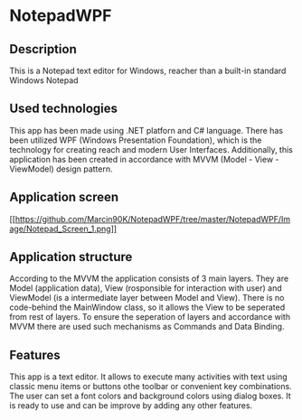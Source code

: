 # NotepadWPF

## Description 
This is a Notepad text editor for Windows, reacher than a built-in standard Windows Notepad


## Used technologies
This app has been made using .NET platforn and C# language. There has been utilized WPF (Windows Presentation Foundation), which is the technology for creating reach and modern User Interfaces.
Additionally, this application has been created in accordance with MVVM (Model - View - ViewModel) design pattern.


## Application screen
[[https://github.com/Marcin90K/NotepadWPF/tree/master/NotepadWPF/Image/Notepad_Screen_1.png]]


## Application structure
According to the MVVM the application consists of 3 main layers. They are Model (application data), View (rosponsible for interaction with user) and ViewModel (is a intermediate layer between Model and View). 
There is no code-behind the MainWindow class, so it allows the View to be seperated from rest of layers. To ensure the seperation of layers and accordance with MVVM there are used such mechanisms as Commands and Data Binding.


## Features
This app is a text editor. It allows to execute many activities with text using classic menu items or buttons othe toolbar or convenient key combinations. The user can set a font colors and background colors using dialog boxes.
It is ready to use and can be improve by adding any other features.





